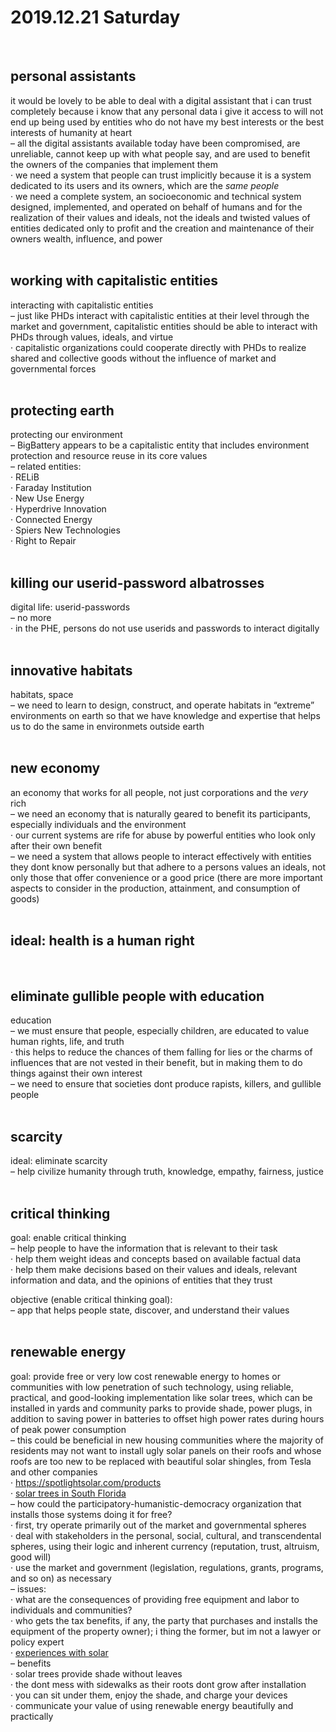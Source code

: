 # 2019.12.21 Saturday
&nbsp;

## personal assistants
it would be lovely to be able to deal with a digital assistant that i can trust completely because i know that any personal data i give it access to will not end up being used by entities who do not have my best interests or the best interests of humanity at heart  
– all the digital assistants available today have been compromised, are unreliable, cannot keep up with what people say, and are used to benefit the owners of the companies that implement them  
· we need a system that people can trust implicitly because it is a system dedicated to its users and its owners, which are the *same people*  
· we need a complete system, an socioeconomic and technical system designed, implemented, and operated on behalf of humans and for the realization of their values and ideals, not the ideals and twisted values of entities dedicated only to profit and the creation and maintenance of their owners wealth, influence, and power  
&nbsp;

## working with capitalistic entities
interacting with capitalistic entities  
– just like PHDs interact with capitalistic entities at their level through the market and government, capitalistic entities should be able to interact with PHDs through values, ideals, and virtue  
· capitalistic organizations could cooperate directly with PHDs to realize shared and collective goods without the influence of market and governmental forces  
&nbsp;

## protecting earth
protecting our environment  
– BigBattery appears to be a capitalistic entity that includes environment protection and resource reuse in its core values  
– related entities:  
· RELiB  
· Faraday Institution  
· New Use Energy   
· Hyperdrive Innovation  
· Connected Energy  
· Spiers New Technologies  
· Right to Repair  
&nbsp;

## killing our userid-password albatrosses
digital life: userid-passwords  
– no more  
· in the PHE, persons do not use userids and passwords to interact digitally  
&nbsp;

## innovative habitats
habitats, space  
– we need to learn to design, construct, and operate habitats in “extreme” environments on earth so that we have knowledge and expertise that helps us to do the same in environmets outside earth  
&nbsp;

## new economy
an economy that works for all people, not just corporations and the *very* rich  
– we need an economy that is naturally geared to benefit its participants, especially individuals and the environment  
· our current systems are rife for abuse by powerful entities who look only after their own benefit  
– we need a system that allows people to interact effectively with entities they dont know personally but that adhere to a persons values an ideals, not only those that offer convenience or a good price (there are more important aspects to consider in the production, attainment, and consumption of goods)  
&nbsp;

## ideal: health is a human right
&nbsp;

## eliminate gullible people with education
education  
– we must ensure that people, especially children, are educated to value human rights, life, and truth  
· this helps to reduce the chances of them falling for lies or the charms of influences that are not vested in their benefit, but in making them to do things against their own interest  
– we need to ensure that societies dont produce rapists, killers, and gullible people  
&nbsp;

## scarcity
ideal: eliminate scarcity  
– help civilize humanity through truth, knowledge, empathy, fairness, justice  
&nbsp;

## critical thinking
goal: enable critical thinking  
– help people to have the information that is relevant to their task  
· help them weight ideas and concepts based on available factual data  
· help them make decisions based on their values and ideals, relevant information and data, and the opinions of entities that they trust  


objective (enable critical thinking goal):  
– app that helps people state, discover, and understand their values  
&nbsp;

## renewable energy
goal: provide free or very low cost renewable energy to homes or communities with low penetration of such technology, using reliable, practical, and good-looking implementation like solar trees, which can be installed in yards and community parks to provide shade, power plugs, in addition to saving power in batteries to offset high power rates during hours of peak power consumption  
– this could be beneficial in new housing communities where the majority of residents may not want to install ugly solar panels on their roofs and whose roofs are too new to be replaced with beautiful solar shingles, from Tesla and other companies  
· <https://spotlightsolar.com/products>  
· [solar trees in South Florida](https://youtu.be/8d7J5wAtdn4 "YouTube: FPL introduces solar trees to South Florida")   
– how could the participatory-humanistic-democracy organization that installs those systems doing it for free?  
· first, try operate primarily out of the market and governmental spheres  
· deal with stakeholders in the personal, social, cultural, and transcendental spheres, using their logic and inherent currency (reputation, trust, altruism, good will)  
· use the market and government (legislation, regulations, grants, programs, and so on) as necessary  
– issues:  
· what are the consequences of providing free equipment and labor to individuals and communities?  
· who gets the tax benefits, if any, the party that purchases and installs the equipment of the property owner); i thing the former, but im not a lawyer or policy expert  
· [experiences with solar](https://youtu.be/LvoLyQfesL8  "YouTube: I've Had Solar for 8 Years: Here's Everything I've Learned")  
– benefits  
· solar trees provide shade without leaves  
· the dont mess with sidewalks as their roots dont grow after installation   
· you can sit under them, enjoy the shade, and charge your devices  
· communicate your value of using renewable energy beautifully and practically  